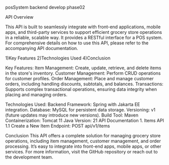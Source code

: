 posSystem backend develop phase02

API Overview

This API is built to seamlessly integrate with front-end applications, mobile apps, and third-party services to support efficient grocery store operations in a reliable, scalable way. It provides a RESTful interface for a POS system. For comprehensive details on how to use this API, please refer to the accompanying API documentation.

1)Key Features
2)Technologies Used
4)Conclusion

Key Features:
    Item Management: Create, update, retrieve, and delete items in the store's inventory.
    Customer Management: Perform CRUD operations for customer profiles.
    Order Management: Place and manage customer orders, including handling discounts, subtotals, and balances.
    Transactions: Supports complex transactional operations, ensuring data integrity when placing and managing orders.

Technologies Used:
    Backend Framework: Spring with Jakarta EE integration.
    Database: MySQL for persistent data storage.
    Versioning: v1 (future updates may introduce new versions).
    Build Tool: Maven
    Containerization: Tomcat 11
    Java Version: 21
    API Documentation
    1. Items API
    1.1 Create a New Item
    Endpoint: POST api/v1/items

  Conclusion
  This API offers a complete solution for managing grocery store operations, including item management, customer management, and order processing. It’s easy to integrate into front-end     apps, mobile apps, or other services. For more information, visit the GitHub repository or reach out to the development team.
